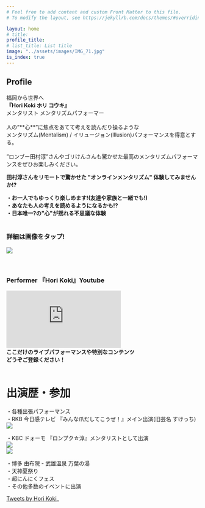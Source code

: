 ```yaml
---
# Feel free to add content and custom Front Matter to this file.
# To modify the layout, see https://jekyllrb.com/docs/themes/#overriding-theme-defaults

layout: home
# title: 
profile_title: 
# list_title: List title
image: "../assets/images/IMG_71.jpg"
is_index: true
---
```


## Profile

<div class="center-text">福岡から世界へ<br><strong>『Hori Koki ホリ コウキ』</strong><br>メンタリスト  メンタリズムパフォーマー </div>
<br>人の”**心**”に焦点をあてて考えを読んだり操るような<br>メンタリズム(Mentalism) / イリュージョン(Illusion)パフォーマンスを得意とする。<br><br>”ロンブー田村淳”さんやゴリけんさんも驚かせた最高のメンタリズムパフォーマンスをぜひお楽しみください。

**田村淳さんをリモートで驚かせた "オンラインメンタリズム" 体験してみませんか!?**<br>

**・お一人でもゆっくり楽しめます!(友達や家族と一緒でも!)**<br>
**・あなたも人の考えを読めるようになるかも!?**<br>
**・日本唯一?の"心"が揺れる不思議な体験**<br><br>

### 詳細は画像をタップ!<br>

<div class="center-text"><a href="https://form.run/@MentalismSession" target="_blank"><img class="OnlineMentalism" src="../assets/images/OnlineMentalism.jpg"></a></div>
<br><br>

### **Performer 『Hori Koki』Youtube**<br>
<!-- <a href="https://www.youtube.com/channel/UCorrq0nmicDmOTEV7j1qfTA?sub_confirmation=1" target="_blank"><img class="Youtube-img" src="../assets/images/yt_logo_rgb_dark.png"></a> -->
<div class="center-text">
<iframe 
src="https://www.youtube.com/embed/Wg-3vVNBOSw
?loop=1
&autoplay=0
&mute=1
&rel=0
&modestbranding=1"
frameborder="0" allowfullscreen>
</iframe>
<br>
<strong>ここだけのライブパフォーマンスや特別なコンテンツ</strong><br>
<strong>どうぞご登録ください！</strong><br>

</div>
<br>

# 出演歴・参加
・各種出張パフォーマンス<br>
・RKB 今日感テレビ 『みんな爪だしてこうぜ！』メイン出演(旧芸名 すけっち)<br>
<img class="RKB-img" src="../images/rkb.jpeg"><br>

・KBC ドォーモ 『ロンプク☆淳』メンタリストとして出演<br>
<img class="KBC-img" src="../images/KBC1.jpeg"><br>
<img class="KBC-img" src="../images/KBC2.jpeg"><br>

・博多 由布院 - 武雄温泉 万葉の湯<br>
・天神夏祭り<br>
・超にんにくフェス<br>
・その他多数のイベントに出演<br>

<a class="twitter-timeline" data-width="500" data-height="550" data-theme="dark" data-chrome="noheader" href="https://twitter.com/HoriKoki_">Tweets by Hori Koki_</a> <script async src="https://platform.twitter.com/widgets.js" charset="utf-8"></script>